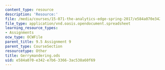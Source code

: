 ```yaml
---
content_type: resource
description: 'Resource:'
file: /media/courses/15-071-the-analytics-edge-spring-2017/e584a070e342e7b633663ac538a60f69_Gerrymandering.ods
file_type: application/vnd.oasis.opendocument.spreadsheet
learning_resource_types:
- Assignments
ocw_type: OCWFile
parent_title: 9.5 Assignment 9
parent_type: CourseSection
resourcetype: Other
title: Gerrymandering.ods
uid: e584a070-e342-e7b6-3366-3ac538a60f69
---
```

